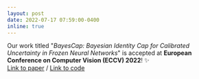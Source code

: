 ```yaml
---
layout: post
date: 2022-07-17 07:59:00-0400
inline: true
---
```


Our work titled "*BayesCap: Bayesian Identity Cap for Calibrated Uncertainty in Frozen Neural Networks*" is accepted at **European Conference on Computer Vision (ECCV) 2022**! :sparkles:
<br>
[Link to paper](https://arxiv.org/pdf/2207.06873.pdf) / [Link to code](https://github.com/ExplainableML/BayesCap)
